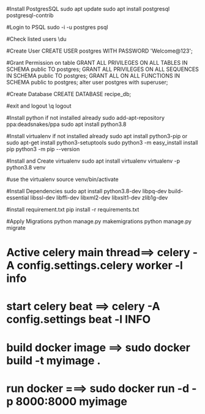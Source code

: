 #Install PostgresSQL sudo apt update sudo apt install postgresql postgresql-contrib

#Login to PSQL sudo -i -u postgres psql

#Check listed users \du

#Create User CREATE USER postgres WITH PASSWORD 'Welcome@123';

#Grant Permission on table GRANT ALL PRIVILEGES ON ALL TABLES IN SCHEMA public TO postgres; GRANT ALL PRIVILEGES ON ALL SEQUENCES IN SCHEMA public TO postgres; GRANT ALL ON ALL FUNCTIONS IN SCHEMA public to postgres; alter user postgres with superuser;

#Create Database CREATE DATABASE recipe_db;

#exit and logout \q logout

#Install python if not installed already sudo add-apt-repository ppa:deadsnakes/ppa sudo apt install python3.8

#Install virtualenv if not installed already sudo apt install python3-pip or sudo apt-get install python3-setuptools sudo python3 -m easy_install install pip python3 -m pip --version

#Install and Create virtualenv sudo apt install virtualenv virtualenv -p python3.8 venv

#use the virtualenv source venv/bin/activate

#Install Dependencies sudo apt install python3.8-dev libpq-dev build-essential libssl-dev libffi-dev libxml2-dev libxslt1-dev zlib1g-dev

#install requirement.txt pip install -r requirements.txt

#Apply Migrations python manage.py makemigrations python manage.py migrate

# Active celery main thread==> celery -A config.settings.celery worker -l info

# start celery beat ==> celery -A config.settings beat -l INFO

# build docker image ==> sudo docker build -t myimage .

# run docker ===> sudo docker run -d -p 8000:8000 myimage


